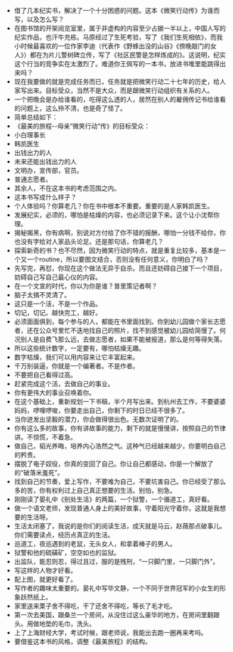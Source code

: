 - 借了几本纪实书，解决了一个十分困惑的问题。这本《微笑行动传》为谁而写，以及怎么写？
- 在图书馆的开架阅览室里，属于非虚构的内容至少占据一半以上，中国人写的纪实作品，也汗牛充栋。马原经过了生死考验，写了《我们生死相依》，而我小时候最喜欢的一位作家李迪（代表作《野蜂出没的山谷》《傍晚敲门的女人》）都在为片儿警树碑立传，写了《社区民警是怎样炼成的》。这说明，纪实这个行当的竞争实在太激烈了。难道你王佩写的一本书，放进书堆里能跳得出来吗？
- 现在我要做的就是完成任务而已，任务就是把微笑行动二十七年的历史，给人家写出来。目标受众，当然不是大众，而是跟微笑行动组织有关系的人。
- 一个把晚会是办给谁看的，吃得这么透的人，居然在别人的雇佣传记书给谁看的问题上，这么拎不清，也是奇了怪了。
- 简单总结如下：
- 《最美的旅程--母亲“微笑行动”传》的目标受众：
- 小白理事长
- 韩凯医生
- 出钱出力的人
- 未来还能出钱出力的人
- 文明办，宣传部，官员。
- 普通志愿者。
- 其余人，不在这本书的考虑范围之内。
- 这本书写成什么样子？
- 个人体验吗？你算老几？你在书中根本不重要。重要的是人家韩凯医生。
- 发展纪实，必须的，哪怕是枯燥的内容，也必须记录下来。这个让小沈帮你理。
- 揭秘揭黑，你有病啊，别说对方付给了你不错的报酬，哪怕一分钱不给你，你也没有字给对人家品头论足。还是那句话，你算老几？
- 探索新奇的书？也不尽然，因为微笑行动的特点，就是重复比较多，基本是一个又一个routine，所以要图文结合，否则没有任何意义，你明白了吗？
- 先写完，再怼，你现在这个做法无异于自杀。而且还妨碍自己接下一个项目，妨碍自己写自己最心仪的内容。
- 在一个文宣的时代，你以为你是谁？普里策记者啊？
- 脑子太搞不灵清了。
- 这只是一个活，不是一个作品。
- 切记，切记。越快完工，越好。
- 必须面面俱到，每个参与的人，都能在书里面找到。你到幼儿园做个家长志愿者，还在公众号里忙不迭地找自己的照片，找不到感觉被幼儿园给简慢了。何况别人是自费飞那么远，去做志愿者，如果不能被报道，那么是何等得失落。
- 所以这些统计数字，一定要有，哪怕枯燥无趣。
- 数字枯燥，我们可以用内容来让它丰富起来。
- 千万别装逼，你就是一个编著者。不是作者。
- 不要把自己看得过高。
- 赶紧完成这个活，去做自己的事业。
- 你有更伟大的事业召唤着你。
- 在这个基础上，重新规划一下书稿，半个月写出来。到杭州去工作，不要婆婆妈妈，啰哩啰唆，你要走出自己，你剩下的时日已经不很多了。
- 当你迸发出坚毅的潜力，你会做得很出色。无数次证明了的。
- 你有这么多的故事，你有讲故事的能力，剩下的就是慢慢讲，按照自己的节律讲。不惊慌，不着急。
- 做自己，韬光养晦，培养内心浩然之气。这种气已经越来越少，你要明白自己的矜贵。
- 摆脱了电子奴役，你真的变回了自己。你让自己都感动，你是一个解放了的“破落米羞死”。
- 找到自己的节奏，爱上写作，不要难为自己，不要坑害自己。你已经受了那么多的苦，你有权利过上自己真正想要的生活。别怕，别急。
- 刚刚读了晏礼中《别处生活》的两篇，一个狱警，一个循道工，真好看。
- 做一个语文老师，发现普通人身上的美好故事，守着阳光守着你，这就是我想要的生活呀。
- 生活太闭塞了，我说的是你们的阅读生活，成天就是马云，赵薇那点破事儿。你们需要读点，经历点真正的生活。
- 巡道工，夜巡遇到的老鼠，无头女人，和拿着棒子的男人。
- 狱警和他的硫磺矿，空空如也的监狱。
- 出监队，能忍则忍，得过且过，服的是残刑，“一只脚门里，一只脚门外”。
- 写这样的人物才好看。
- 配上图，就更好看了。
- 写作者的趣味太重要的。晏礼中写毕文静，一个不同于世界冠军的小女生的形象跃然纸上。
- 家里送来栗子舍不得吃，干了还舍不得吃，等长了毛才吃。
- 第一次去美国，跟桑兰一个房间，从没住过这么豪华的地方，在房间里翻跟头。用做地垫的毛巾，洗头。
- 上了上海财经大学，考试时候，跟老师说，我能出去跑一圈再来考吗。
- 要借鉴这本书的风格，调整《最美旅程》的结构。
